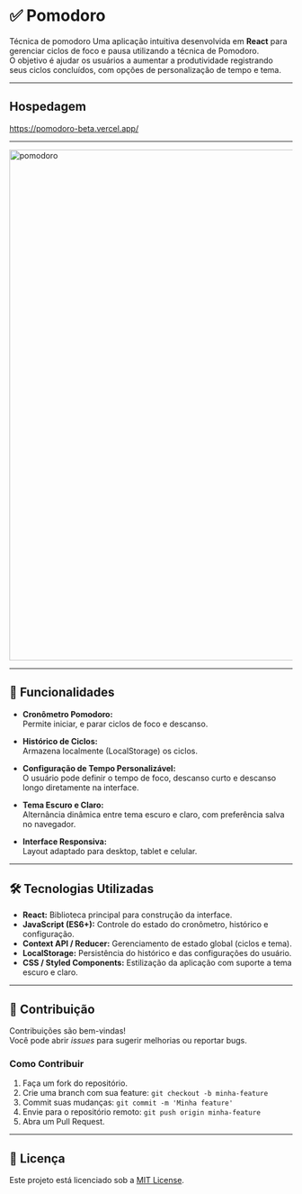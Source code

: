 # ✅ Pomodoro

Técnica de pomodoro
Uma aplicação intuitiva desenvolvida em **React** para gerenciar ciclos de foco e pausa utilizando a técnica de Pomodoro.  
O objetivo é ajudar os usuários a aumentar a produtividade registrando seus ciclos concluídos, com opções de personalização de tempo e tema.

---

## Hospedagem

https://pomodoro-beta.vercel.app/

---

<img width="1576" height="907" alt="pomodoro" src="https://github.com/user-attachments/assets/1fc22a24-990f-4600-b5ab-bbc02d05e4e8" />

---

## 🚀 Funcionalidades

- **Cronômetro Pomodoro:**  
  Permite iniciar, e parar ciclos de foco e descanso.  

- **Histórico de Ciclos:**  
  Armazena localmente (LocalStorage) os ciclos.  

- **Configuração de Tempo Personalizável:**  
  O usuário pode definir o tempo de foco, descanso curto e descanso longo diretamente na interface.  

- **Tema Escuro e Claro:**  
  Alternância dinâmica entre tema escuro e claro, com preferência salva no navegador.  

- **Interface Responsiva:**  
  Layout adaptado para desktop, tablet e celular.  

---

## 🛠 Tecnologias Utilizadas

- **React:** Biblioteca principal para construção da interface.  
- **JavaScript (ES6+):** Controle do estado do cronômetro, histórico e configuração.  
- **Context API / Reducer:** Gerenciamento de estado global (ciclos e tema).  
- **LocalStorage:** Persistência do histórico e das configurações do usuário.  
- **CSS / Styled Components:** Estilização da aplicação com suporte a tema escuro e claro.  

---

## 🤝 Contribuição

Contribuições são bem-vindas!  
Você pode abrir *issues* para sugerir melhorias ou reportar bugs.

### Como Contribuir
1. Faça um fork do repositório.  
2. Crie uma branch com sua feature: `git checkout -b minha-feature`  
3. Commit suas mudanças: `git commit -m 'Minha feature'`  
4. Envie para o repositório remoto: `git push origin minha-feature`  
5. Abra um Pull Request.  

---

## 📜 Licença

Este projeto está licenciado sob a [MIT License](LICENSE).

